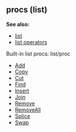 ## procs (list)
**See also:**
*   [list](/list)
*   [list operators](/list/operators)


Built-in list procs:
list/proc
*   [Add](/list/proc/Add)
*   [Copy](/list/proc/Copy)
*   [Cut](/list/proc/Cut)
*   [Find](/list/proc/Find)
*   [Insert](/list/proc/Insert)
*   [Join](/list/proc/Join)
*   [Remove](/list/proc/Remove)
*   [RemoveAll](/list/proc/RemoveAll)
*   [Splice](/list/proc/Splice)
*   [Swap](/list/proc/Swap)
